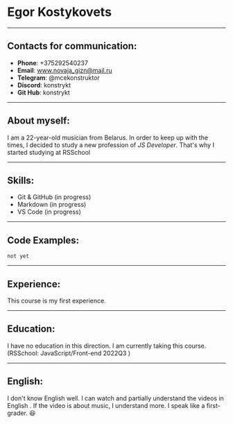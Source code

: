 # Egor Kostykovets
***

## Contacts for communication:
- **Phone**: +375292540237
- **Email**: www.novaja_gizn@mail.ru
- **Telegram**: @mcekonstruktor
- **Discord**: konstrykt
- **Git Hub**: konstrykt
***

## About myself:
I am a 22-year-old musician from Belarus. 
In order to keep up with the times, 
I decided to study a new profession of *JS Developer*.
That's why I started studying at RSSchool
***

## Skills:
- Git & GitHub (in progress)
- Markdown (in progress)
- VS Code (in progress)
***

## Code Examples:
`not yet`
***

## Experience:
This course is my first experience.
***

## Education:
I have no education in this direction.
I am currently taking this course.(RSSchool: JavaScript/Front-end 2022Q3 )
***

## English:
I don't know English well. I can watch and partially understand the videos in English .
If the video is about music, I understand more. 
I speak like a first-grader.  :satisfied: